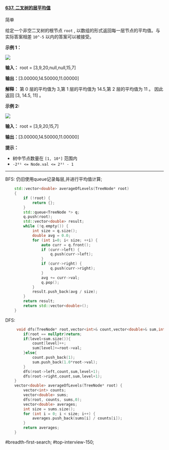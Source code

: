 #### [637. 二叉树的层平均值](https://leetcode.cn/problems/average-of-levels-in-binary-tree/)

简单

给定一个非空二叉树的根节点 `root` , 以数组的形式返回每一层节点的平均值。与实际答案相差 `10^-5` 以内的答案可以被接受。

**示例 1：**

![](https://assets.leetcode.com/uploads/2021/03/09/avg1-tree.jpg)

**输入：** root = [3,9,20,null,null,15,7]

**输出：**[3.00000,14.50000,11.00000]

**解释：** 第 0 层的平均值为 3,第 1 层的平均值为 14.5,第 2 层的平均值为 11 。
因此返回 [3, 14.5, 11] 。

**示例 2:**

![](https://assets.leetcode.com/uploads/2021/03/09/avg2-tree.jpg)

**输入：** root = [3,9,20,15,7]

**输出：**[3.00000,14.50000,11.00000]

**提示：**

- 树中节点数量在 `[1, 10⁴]` 范围内
- `-2³¹ <= Node.val <= 2³¹ - 1`

---- ----
BFS:
仍旧使用queue记录每层,并进行平均值计算;
```cpp
    std::vector<double> averageOfLevels(TreeNode* root)
    {
        if (!root) {
            return {};
        }
        std::queue<TreeNode *> q;
        q.push(root);
        std::vector<double> result;
        while (!q.empty()) {
            int size = q.size();
            double avg = 0.0;
            for (int i=0; i< size; ++i) {
                auto curr = q.front();
                if (curr->left) {
                    q.push(curr->left);
                }
                if (curr->right) {
                    q.push(curr->right);
                }
                avg += curr->val;
                q.pop();
            }
            result.push_back(avg / size);
        }
        return result;
        return std::vector<double>();
    }
```

DFS:
```cpp
     void dfs(TreeNode* root,vector<int>& count,vector<double>& sum,int level){
        if(root == nullptr)return;
        if(level<sum.size()){
            count[level]++;
            sum[level]+=root->val;
        }else{
            count.push_back(1);
            sum.push_back(1.0*root->val);
        }
        dfs(root->left,count,sum,level+1);
        dfs(root->right,count,sum,level+1);
    }
    vector<double> averageOfLevels(TreeNode* root) {
        vector<int> counts;
        vector<double> sums;
        dfs(root, counts, sums,0);
        vector<double> averages;
        int size = sums.size();
        for (int i = 0; i < size; i++) {
            averages.push_back(sums[i] / counts[i]);
        }
        return averages;
    }
```
#breadth-first-search; #top-interview-150;
